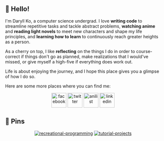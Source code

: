 ## 🙂 Hello!

I'm Daryll Ko, a computer science undergrad. I love **writing code** to streamline repetitive tasks and tackle abstract problems, **watching anime** and **reading light novels** to meet new characters and shape my life principles, and **learning how to learn** to continuously reach greater heights as a person.

As a cherry on top, I like **reflecting** on the things I do in order to course-correct if things don't go as planned, make realizations that I would've missed, or give myself a high-five if everything does work out.

Life is about enjoying the journey, and I hope this place gives you a glimpse of how I do so.

Here are some more places where you can find me:

<div align="center">
  <a href="https://www.facebook.com/daryll.ko.3" target="_blank" rel="noopener noreferrer"><img src="https://upload.wikimedia.org/wikipedia/commons/thumb/1/16/Facebook-icon-1.png/640px-Facebook-icon-1.png" alt="facebook" height="48"></a>
  <a href="https://twitter.com/daryll_ko" target="_blank" rel="noopener noreferrer"><img src="https://seeklogo.com/images/T/twitter-icon-square-logo-108D17D373-seeklogo.com.png" alt="twitter" height="48"></a>
  <a href="https://anilist.co/user/daryll" target="_blank" rel="noopener noreferrer"><img src="https://anilist.co/img/icons/android-chrome-512x512.png" alt="anilist" height="48"></a>
  <a href="https://www.linkedin.com/in/daryll-ko/" target="_blank" rel="noopener noreferrer"><img src="https://bankimooncentre.org/wp-content/uploads/2020/05/LinkedIn-Icon-Square.png" alt="linkedin" height="48"></a>
</div>

## 📌 Pins

<div align="center">

[![recreational-programming](https://github-readme-stats.vercel.app/api/pin/?username=daryll-ko&repo=recreational-programming&theme=github_dark)](https://github.com/daryll-ko/rp)
[![tutorial-projects](https://github-readme-stats.vercel.app/api/pin/?username=daryll-ko&repo=tutorial-projects&theme=github_dark)](https://github.com/daryll-ko/tutorial-projects)

</div>
